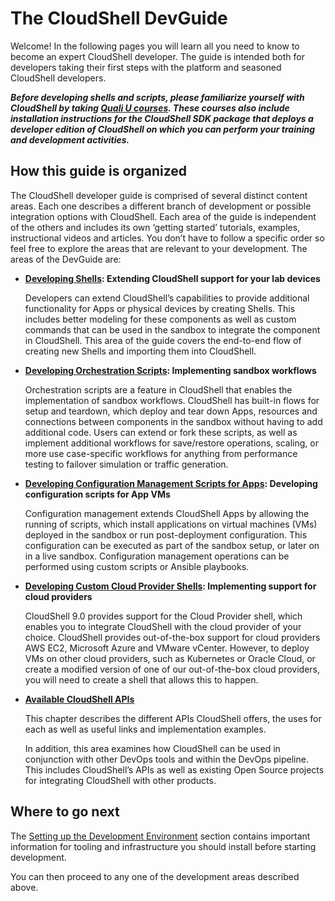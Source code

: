# The CloudShell DevGuide

Welcome! In the following pages you will learn all you need to know to become an expert CloudShell developer. The guide is intended both for developers taking their first steps with the platform and seasoned CloudShell developers.

***Before developing shells and scripts, please familiarize yourself with CloudShell by taking [Quali U courses](http://courses.quali.com/). These courses also include installation instructions for the CloudShell SDK package that deploys a developer edition of CloudShell on which you can perform your training and development activities.***

## How this guide is organized

The CloudShell developer guide is comprised of several distinct content areas. Each one describes a different branch of development or possible integration options with CloudShell. Each area of the guide is independent of the others and includes its own ‘getting started’ tutorials, examples, instructional videos and articles. You don’t have to follow a specific order so feel free to explore the areas that are relevant to your development. The areas of the DevGuide are:

- **[Developing Shells](https://help.quali.com/Online%20Help/0.0/Portal/Content/DevGuide/Shells/Intro-to-Shell-Dev.htm): Extending CloudShell support for your lab devices**
    
    Developers can extend CloudShell’s capabilities to provide additional functionality for Apps or physical devices by creating Shells. This includes better modeling for these components as well as custom commands that can be used in the sandbox to integrate the component in CloudShell. This area of the guide covers the end-to-end flow of creating new Shells and importing them into CloudShell.
    

- **[Developing Orchestration Scripts](https://help.quali.com/Online%20Help/0.0/Portal/Content/DevGuide/Orch-Scripts/Developing-Orch-Scripts.htm): Implementing sandbox workflows**
    
    Orchestration scripts are a feature in CloudShell that enables the implementation of sandbox workflows. CloudShell has built-in flows for setup and teardown, which deploy and tear down Apps, resources and connections between components in the sandbox without having to add additional code. Users can extend or fork these scripts, as well as implement additional workflows for save/restore operations, scaling, or more use case-specific workflows for anything from performance testing to failover simulation or traffic generation.
    

- **[Developing Configuration Management Scripts for Apps](https://help.quali.com/Online%20Help/0.0/Portal/Content/DevGuide/Config-Mng/Developing-Config-Management.htm): Developing configuration scripts for App VMs**
    
    Configuration management extends CloudShell Apps by allowing the running of scripts, which install applications on virtual machines (VMs) deployed in the sandbox or run post-deployment configuration. This configuration can be executed as part of the sandbox setup, or later on in a live sandbox. Configuration management operations can be performed using custom scripts or Ansible playbooks.
    

- **[Developing Custom Cloud Provider Shells](https://help.quali.com/Online%20Help/0.0/Portal/Content/DevGuide/Cld-Prvdrs/Developing-Cloud-Shells.htm): Implementing support for cloud providers**
    
    CloudShell 9.0 provides support for the Cloud Provider shell, which enables you to integrate CloudShell with the cloud provider of your choice. CloudShell provides out-of-the-box support for cloud providers AWS EC2, Microsoft Azure and VMware vCenter. However, to deploy VMs on other cloud providers, such as Kubernetes or Oracle Cloud, or create a modified version of one of our out-of-the-box cloud providers, you will need to create a shell that allows this to happen.
    

- **[Available CloudShell APIs](https://help.quali.com/Online%20Help/0.0/Portal/Content/DevGuide/APIs/Available-CS-APIs.htm)**
    
    This chapter describes the different APIs CloudShell offers, the uses for each as well as useful links and implementation examples.
    
    In addition, this area examines how CloudShell can be used in conjunction with other DevOps tools and within the DevOps pipeline. This includes CloudShell’s APIs as well as existing Open Source projects for integrating CloudShell with other products.
    

## Where to go next

The [Setting up the Development Environment](devguide/setting-up-dev-env) section contains important information for tooling and infrastructure you should install before starting development.

You can then proceed to any one of the development areas described above.